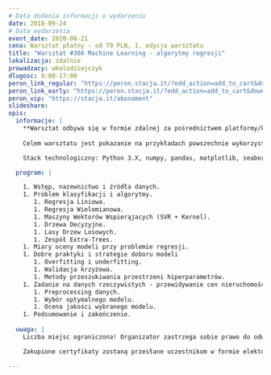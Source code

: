 ```yaml
---
# Data dodania informacji o wydarzeniu
date: 2018-09-24
# Data wydarzenia
event_date: 2020-06-21
cena: Warsztat płatny - od 79 PLN, 1. edycja warsztatu
title: "Warsztat #386 Machine Learning - algorytmy regresji"
lokalizacja: zdalnie
prowadzacy: wkolodziejczyk
dlugosc: 9:00-17:00
peron_link_regular: "https://peron.stacja.it/?edd_action=add_to_cart&download_id=208&edd_options[price_id]=1"
peron_link_early: "https://peron.stacja.it/?edd_action=add_to_cart&download_id=208&edd_options[price_id]=2"
peron_vip: "https://stacja.it/abonament"
slideshare:
opis:
  informacje: |
    **Warsztat odbywa się w formie zdalnej za pośrednictwem platformy/komunikatora online, z wykorzystaniem dźwięku, obrazu z kamery, udostępniania ekranu komputera prowadzącego i uczestników.** 
    
    Celem warsztatu jest pokazanie na przykładach powszechnie wykorzystywanych rozwiązań w branży Machine Learning. Każdy z omawianych algorytmów zostanie zaprezentowany od strony teoretycznej oraz implementacyjnej. Podczas warsztatu zbudujesz swój pierwszy pipeline na konkretnym przykładzie regresji (przewidywanie cen nieruchomości) i dowiesz się, jak przygotować dane, jak ocenić jakość modelu i jakie są dobre praktyki modelowania. 

    Stack technologiczny: Python 3.X, numpy, pandas, matplotlib, seaborn, scikit-learn.  

  program: |

    1. Wstęp, nazewnictwo i źródła danych.
    1. Problem klasyfikacji i algorytmy.
       1. Regresja Liniowa.
       1. Regresja Wielomianowa.
       1. Maszyny Wektorów Wspierąjacych (SVR + Kernel).
       1. Drzewa Decyzyjne.
       1. Lasy Drzew Losowych.
       1. Zespół Extra-Trees.
    1. Miary oceny modeli przy problemie regresji.
    1. Dobre praktyki i strategie doboru modeli
       1. Overfitting i underfitting.
       1. Walidacja krzyżowa.
       1. Metody przeszukiwania przestrzeni hiperparametrów.
    1. Zadanie na danych rzeczywistych - przewidywanie cen nieruchomości.
       1. Preprocessing danych.
       1. Wybór optymalnego modelu.
       1. Ocena jakości wybranego modelu.
    1. Podsumowanie i zakończenie.
 
  uwaga: |
    Liczba miejsc ograniczona! Organizator zastrzega sobie prawo do odwołania wydarzenia w przypadku niezgłoszenia się minimalnej liczby uczestników.

    Zakupione certyfikaty zostaną przesłane uczestnikom w formie elektoronicznej po warsztacie oraz za pośrednictwem firmy kurierskiej w momencie poprawy sytuacji wywołanej epidemią koronawirusa. 

---
```

